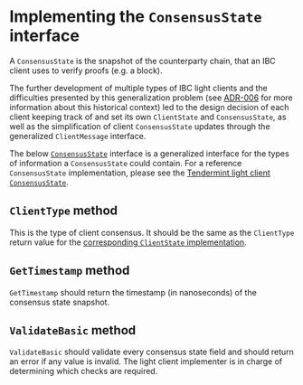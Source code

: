 <!--
order: 3
-->

# Implementing the `ConsensusState` interface

A `ConsensusState` is the snapshot of the counterparty chain, that an IBC client uses to verify proofs (e.g. a block).

The further development of multiple types of IBC light clients and the difficulties presented by this generalization problem (see [ADR-006](https://github.com/cosmos/ibc-go/blob/main/docs/architecture/adr-006-02-client-refactor.md) for more information about this historical context) led to the design decision of each client keeping track of and set its own `ClientState` and `ConsensusState`, as well as the simplification of client `ConsensusState` updates through the generalized `ClientMessage` interface.

The below [`ConsensusState`](https://github.com/cosmos/ibc-go/blob/v7.0.0/modules/core/exported/client.go#L133) interface is a generalized interface for the types of information a `ConsensusState` could contain. For a reference `ConsensusState` implementation, please see the [Tendermint light client `ConsensusState`](https://github.com/cosmos/ibc-go/blob/v7.0.0/modules/light-clients/07-tendermint/consensus_state.go).

## `ClientType` method

This is the type of client consensus. It should be the same as the `ClientType` return value for the [corresponding `ClientState` implementation](./client-state.md).

## `GetTimestamp` method

`GetTimestamp` should return the timestamp (in nanoseconds) of the consensus state snapshot.

## `ValidateBasic` method

`ValidateBasic` should validate every consensus state field and should return an error if any value is invalid. The light client implementer is in charge of determining which checks are required.
